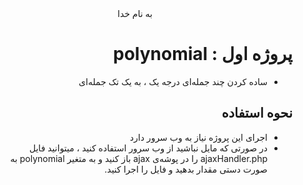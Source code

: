 <div dir="rtl" align="center">
به نام خدا
</div>
<div dir="rtl" align="right">

# پروژه اول : polynomial 
* ساده کردن چند جمله‌ای درجه یک ، به یک تک جمله‌ای

## نحوه استفاده

* اجرای این پروژه نیاز به وب سرور دارد
* در صورتی که مایل نباشید از وب سرور استفاده کنید ، میتوانید فایل ajaxHandler.php را در پوشه‌ی ajax باز کنید و به متغیر polynomial به صورت دستی مقدار بدهید و فایل را اجرا کنید.

</div>
